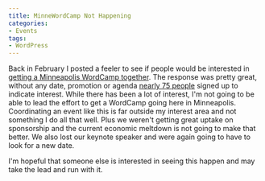 ```yaml
---
title: MinneWordCamp Not Happening
categories:
- Events
tags:
- WordPress
---
```


Back in February I posted a feeler to see if people would be interested in [getting a Minneapolis WordCamp together](/thingelstad/interested-in-a-minneapolis-wordcamp). The response was pretty great, without any date, promotion or agenda [nearly 75 people](http://wiki.thingelstad.com/MinneWordCamp/SignUpSheet) signed up to indicate interest.
While there has been a lot of interest, I'm not going to be able to lead the effort to get a WordCamp going here in Minneapolis. Coordinating an event like this is far outside my interest area and not something I do all that well. Plus we weren't getting great uptake on sponsorship and the current economic meltdown is not going to make that better. We also lost our keynote speaker and were again going to have to look for a new date.

I'm hopeful that someone else is interested in seeing this happen and may take the lead and run with it.
